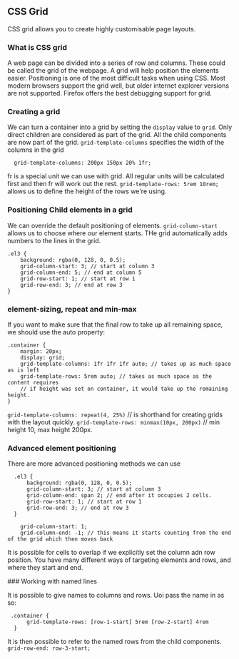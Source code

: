 ## CSS Grid
CSS grid allows you to create highly customisable page layouts.

### What is CSS grid

A web page can be divided into a series of row and columns. These could be called the grid of the webpage. A grid will help position the elements easier. Positioning is one of the most difficult tasks when using CSS.
Most modern browsers support the grid well, but older internet explorer versions are not supported. 
Firefox offers the best debugging support for grid.

### Creating a grid

We can turn a container into a grid by setting the `display` value to `grid`. Only direct children are considered as part of the grid. All the child components are now part of the grid. 
`grid-template-columns` specifies the width of the columns in the grid
```
  grid-template-columns: 200px 150px 20% 1fr;
```
fr is a special unit we can use with grid. All regular units will be calculated first and then fr will work out the rest. 
`grid-template-rows: 5rem 10rem;` allows us to define the height of the rows we're using. 

### Positioning Child elements in a grid

We can override the default positioning of elements. `grid-column-start` allows us to choose where our element starts. THe grid automatically adds numbers to the lines in the grid. 
```
.el3 {
    background: rgba(0, 128, 0, 0.5);
    grid-column-start: 3; // start at column 3
    grid-column-end: 5; // end at column 5
    grid-row-start: 1; // start at row 1
    grid-row-end: 3; // end at row 3
}
```

### element-sizing, repeat and min-max

If you want to make sure that the final row to take up all remaining space, we should use the auto property:
```
.container {
    margin: 20px;
    display: grid;
    grid-template-columns: 1fr 1fr 1fr auto; // takes up as much space as is left
    grid-template-rows: 5rem auto; // takes as much space as the content requires
    // if height was set on container, it would take up the remaining height. 
}
```
`grid-template-columns: repeat(4, 25%)` // is shorthand for creating grids with the layout quickly.
`grid-template-rows: minmax(10px, 200px)` // min height 10, max height 200px.

### Advanced element positioning

There are more advanced positioning methods we can use
```
  .el3 {
      background: rgba(0, 128, 0, 0.5);
      grid-column-start: 3; // start at column 3
      grid-column-end: span 2; // end after it occupies 2 cells.
      grid-row-start: 1; // start at row 1
      grid-row-end: 3; // end at row 3
  }
```
```
    grid-column-start: 1;
    grid-column-end: -1; // this means it starts counting from the end of the grid which then moves back

```
It is possible for cells to overlap if we explicitly set the column adn row position. You have many different ways of targeting elements and rows, and where they start and end.

### Working with named lines

It is possible to give names to columns and rows. Uoi pass the name in as so:
```
 .container {
      grid-template-rows: [row-1-start] 5rem [row-2-start] 4rem
  }
```

It is then possible to refer to the named rows from the child components.
      `grid-row-end: row-3-start; `

